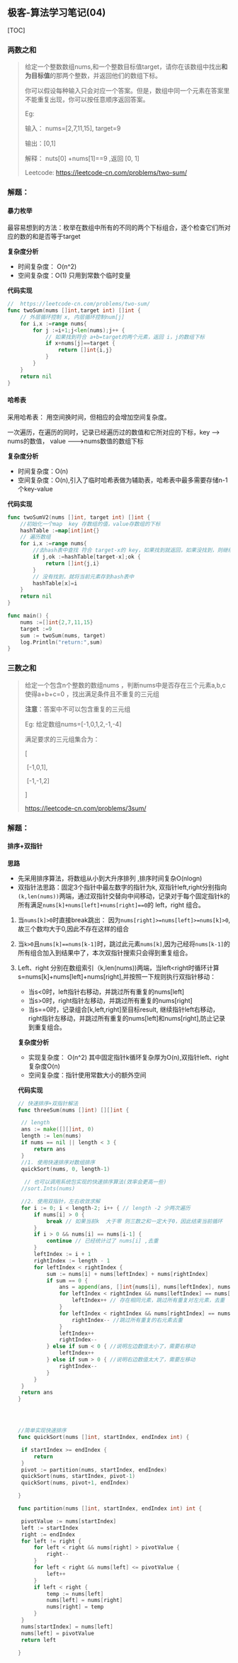 ## 极客-算法学习笔记(04)

[TOC]

### 两数之和

>给定一个整数数组nums,和一个整数目标值target，请你在该数组中找出**和为目标值**的那两个整数，并返回他们的数组下标。
>
>你可以假设每种输入只会对应一个答案。但是，数组中同一个元素在答案里不能重复出现，你可以按任意顺序返回答案。
>
>Eg: 
>
>输入： nums=[2,7,11,15], target=9
>
>输出：[0,1]
>
>解释： nuts[0] +nums[1]==9 ,返回 [0, 1]
>
>Leetcode: https://leetcode-cn.com/problems/two-sum/

### 解题：

#### 暴力枚举

最容易想到的方法：枚举在数组中所有的不同的两个下标组合，逐个检查它们所对应的数的和是否等于target

**复杂度分析**

* 时间复杂度： O(n^2)
* 空间复杂度：O(1)  只用到常数个临时变量

**代码实现**

```go
//  https://leetcode-cn.com/problems/two-sum/
func twoSum(nums []int,target int) []int {
	// 外层循环控制 x, 内层循环控制num[j]
	for i,x :=range nums{
		for j :=i+1;j<len(nums);j++ {
			// 如果找到符合 a+b=target的两个元素，返回 i，j的数组下标
			if x+nums[j]==target {
				return []int{i,j}
			}
		}
	}
	return nil
}
```

#### 哈希表

采用哈希表： 用空间换时间，但相应的会增加空间复杂度。

一次遍历，在遍历的同时，记录已经遍历过的数值和它所对应的下标，key  --> nums的数值，  value --->nums数值的数组下标

**复杂度分析**

* 时间复杂度：O(n)
* 空间复杂度：O(n),引入了临时哈希表做为辅助表，哈希表中最多需要存储n-1个key-value

**代码实现**

```go
func twoSumV2(nums []int, target int) []int {
	//初始化一个map  key 存数组的值，value存数组的下标
	hashTable :=map[int]int{}
	// 遍历数组
	for i,x :=range nums{
		//去hash表中查找 符合 target-x的 key，如果找到就返回，如果没找到，则继续遍历数组
		if j,ok :=hashTable[target-x];ok {
			return []int{j,i}
		}
		// 没有找到，就将当前元素存到hash表中
		hashTable[x]=i
	}
	return nil
}

func main() {
	nums :=[]int{2,7,11,15}
	target :=9
	sum := twoSum(nums, target)
	log.Println("return:",sum)
}

```



### 三数之和

>给定一个包含n个整数的数组nums ，判断nums中是否存在三个元素a,b,c 使得a+b+c=0 ，找出满足条件且不重复的三元组
>
>**注意**：答案中不可以包含重复的三元组
>
>Eg: 给定数组nums=[-1,0,1,2,-1,-4]
>
>满足要求的三元组集合为：
>
>[
>
>​	[-1,0,1],
>
>​	[-1,-1,2]
>
>]
>
>https://leetcode-cn.com/problems/3sum/

### 解题：

#### 排序+双指针

**思路**

* 先采用排序算法，将数组从小到大升序排列 ,排序时间复杂O(nlogn)
* 双指针法思路：固定3个指针中最左数字的指针为k, 双指针left,right分别指向`(k,len(nums))`两端，通过双指针交替向中间移动，记录对于每个固定指针k的所有满足`nums[k]+nums[left]+nums[right]==0`的 left，right 组合。

1. 当`nums[k]>0`时直接break跳出： 因为`nums[right]>=nums[left]>=nums[k]>0`,故三个数均大于0,因此不存在这样的组合

2. 当`k>0`且`nums[k]==nums[k-1]`时，跳过此元素`nums[k]`,因为己经将`nums[k-1]`的所有组合加入到结果中了，本次双指针搜索只会得到重复组合。

3. Left、right 分别在数组索引（k,len(nums))两端，当left<right时循环计算 s=nums[k]+nums[left]+nums[right],并按照一下规则执行双指针移动：

   * 当s<0时，left指针右移动，并跳过所有重复的nums[left]
   * 当s>0时，right指针左移动，并跳过所有重复的nums[right]
   * 当s==0时，记录组合[k,left,right]至目标result, 继续指针left右移动，right指针左移动，并跳过所有重复的nums[left]和nums[right],防止记录到重复组合。

   **复杂度分析**

   * 实现复杂度： O(n^2) 其中固定指针k循环复杂厚为O(n),双指针left、right 复杂度O(n)
   * 空间复杂度：指针使用常数大小的额外空间

   **代码实现**

   ```go
   // 快速排序+双指针解法
   func threeSum(nums []int) [][]int {
   
   	// length
   	ans := make([][]int, 0)
   	length := len(nums)
   	if nums == nil || length < 3 {
   		return ans
   	}
   	//1. 使用快速排序对数组排序
   	quickSort(nums, 0, length-1)
   	
     // 也可以调用系统包实现的快速排序算法(效率会更高一些)
   	//sort.Ints(nums)
   
   	//2. 使用双指针，左右收敛求解
   	for i := 0; i < length-2; i++ { // length -2 少两次遍历
   		if nums[i] > 0 {
   			break // 如果当前k  大于零 则三数之和一定大于0，因此结束当前循环
   		}
   		if i > 0 && nums[i] == nums[i-1] {
   			continue // 已经统计过了 nums[i] ,去重
   		}
   		leftIndex := i + 1
   		rightIndex := length - 1
   		for leftIndex < rightIndex {
   			sum := nums[i] + nums[leftIndex] + nums[rightIndex]
   			if sum == 0 {
   				ans = append(ans, []int{nums[i], nums[leftIndex], nums[rightIndex]})
   				for leftIndex < rightIndex && nums[leftIndex] == nums[leftIndex+1] {
   					leftIndex++ // 存在相同元素，跳过所有重复对左元素，去重
   				}
   				for leftIndex < rightIndex && nums[rightIndex] == nums[rightIndex-1] {
   					rightIndex-- //跳过所有重复的右元素去重
   				}
   				leftIndex++
   				rightIndex--
   			} else if sum < 0 { //说明左边数值太小了，需要右移动
   				leftIndex++
   			} else if sum > 0 { //说明右边数值太大了，需要左移动
   				rightIndex--
   			}
   		}
   	}
   	return ans
   }
   
   
   
   
   //简单实现快速排序
   func quickSort(nums []int, startIndex, endIndex int) {
   
   	if startIndex >= endIndex {
   		return
   	}
   	pivot := partition(nums, startIndex, endIndex)
   	quickSort(nums, startIndex, pivot-1)
   	quickSort(nums, pivot+1, endIndex)
   
   }
   
   func partition(nums []int, startIndex, endIndex int) int {
   
   	pivotValue := nums[startIndex]
   	left := startIndex
   	right := endIndex
   	for left != right {
   		for left < right && nums[right] > pivotValue {
   			right--
   		}
   		for left < right && nums[left] <= pivotValue {
   			left++
   		}
   		if left < right {
   			temp := nums[left]
   			nums[left] = nums[right]
   			nums[right] = temp
   		}
   	}
   	nums[startIndex] = nums[left]
   	nums[left] = pivotValue
   	return left
   
   }
   
   ```

   


